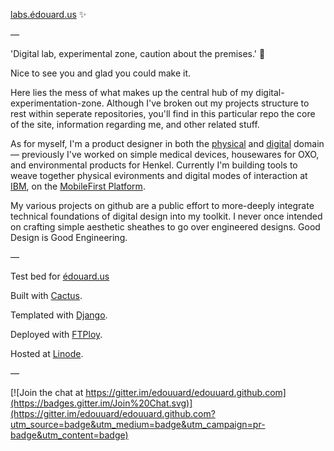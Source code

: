 [labs.édouard.us](http://labs.edouard.us/ "labs.édouard.us") :sparkles:

—

'Digital lab, experimental zone, caution about the premises.' :construction:

Nice to see you and glad you could make it. 

Here lies the mess of what makes up the central hub of my digital-experimentation-zone. Although I've broken out my projects structure to rest within seperate repositories, you'll find in this particular repo the core of the site, information regarding me, and other related stuff.

As for myself, I'm a product designer in both the [physical](https://en.wikipedia.org/wiki/Industrial_design) and [digital](https://en.wikipedia.org/wiki/Interaction_design) domain — previously I've worked on simple medical devices, housewares for OXO, and environmental products for Henkel. Currently I'm building tools to weave together physical evironments and digital modes of interaction at [IBM](http://www.ibm.com/design/), on the [MobileFirst Platform](http://www.ibm.com/mobilefirst/us/en/mobilefirst-for-ios/).

My various projects on github are a public effort to more-deeply integrate technical foundations of digital design into my toolkit. I never once intended on crafting simple aesthetic sheathes to go over engineered designs. Good Design is Good Engineering.

—

Test bed for [édouard.us](http://edouard.us/)

Built with [Cactus](http://cactusformac.com/docs/).

Templated with [Django](https://www.djangoproject.com).

Deployed with [FTPloy](https://ftploy.com/).

Hosted at [Linode](https://www.linode.com).

—

[![Join the chat at https://gitter.im/edouuard/edouuard.github.com](https://badges.gitter.im/Join%20Chat.svg)](https://gitter.im/edouuard/edouuard.github.com?utm_source=badge&utm_medium=badge&utm_campaign=pr-badge&utm_content=badge)
